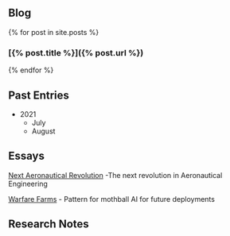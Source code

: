 ## Blog
{% for post in site.posts %}
### [{% post.title %}]({% post.url %}) 
{% endfor %}
## Past Entries

* 2021
  * July
  * August  

## Essays

[Next Aeronautical Revolution](https://jsanecki.github.io/outsidethetesseract) -The next revolution in Aeronautical Engineering

[Warfare Farms](https://jsanecki.github.io/outsidethetesseract) - Pattern for mothball AI for future deployments

## Research Notes
